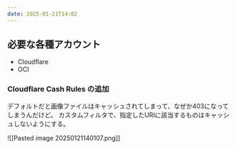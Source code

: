 ```yaml
---
date: 2025-01-21T14:02
---
```




## 必要な各種アカウント
- Cloudflare
- OCI



### Cloudflare Cash Rules の追加

デフォルトだと画像ファイルはキャッシュされてしまって、なぜか403になってしまうんだけど。
カスタムフィルタで、指定したURIに該当するものはキャッシュしないようにする。

![[Pasted image 20250121140107.png]]


